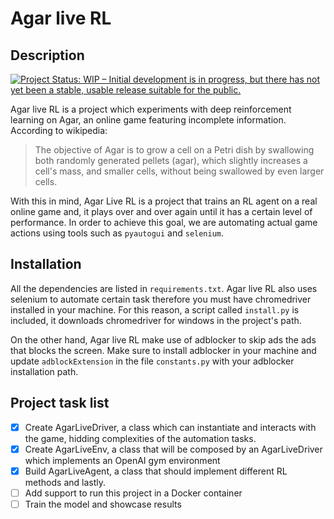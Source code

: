 # Agar live RL

## Description

[![Project Status: WIP – Initial development is in progress, but there has not yet been a stable, usable release suitable for the public.](https://www.repostatus.org/badges/latest/wip.svg)](https://www.repostatus.org/#wip)

Agar live RL is a project which experiments with deep reinforcement learning on Agar, an online game featuring incomplete information. According to wikipedia:

> The objective of Agar is to grow a cell on a Petri dish by swallowing both randomly generated pellets (agar), which slightly increases a cell's mass, and smaller cells, without being swallowed by even larger cells.

With this in mind, Agar Live RL is a project that trains an RL agent on a real online game and, it plays over and over again until it has a certain level of performance. In order to achieve this goal, we are automating actual game actions using tools such as ```pyautogui``` and ```selenium```.

## Installation

All the dependencies are listed in ```requirements.txt```. Agar live RL also uses selenium to automate certain task therefore you must have chromedriver installed in your machine. For this reason, a script called ```install.py``` is included, it downloads chromedriver for windows in the project's path.

On the other hand, Agar live RL make use of adblocker to skip ads the ads that blocks the screen. Make sure to install adblocker in your machine and update ```adblockExtension``` in the file ```constants.py``` with your adblocker installation path.

## Project task list

- [x] Create AgarLiveDriver, a class which can instantiate and interacts with the game, hidding complexities of the automation tasks.
- [x] Create AgarLiveEnv, a class that will be composed by an AgarLiveDriver which implements an OpenAI gym environment
- [x] Build AgarLiveAgent, a class that should implement different RL methods and lastly.
- [ ] Add support to run this project in a Docker container
- [ ] Train the model and showcase results
